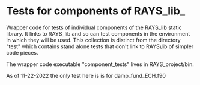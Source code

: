 # Tests for components of RAYS_lib_

Wrapper code for tests of individual components of the RAYS\_lib static library.  It
links to RAYS\_lib and so can test components in the environment in which they will be
used.  This collection is distinct from the directory "test" which contains stand alone 
tests that don't link to RAYS\lib of simpler code pieces.

The wrapper code executable "component_tests" lives in RAYS\_project/bin.

As of 11-22-2022 the only test here is is for damp\_fund\_ECH.f90

